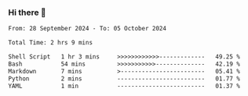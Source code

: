 ### Hi there 👋

<!--
**ututono/ututono** is a ✨ _special_ ✨ repository because its `README.md` (this file) appears on your GitHub profile.

Here are some ideas to get you started:

- 🔭 I’m currently working on ...
- 🌱 I’m currently learning ...
- 👯 I’m looking to collaborate on ...
- 🤔 I’m looking for help with ...
- 💬 Ask me about ...
- 📫 How to reach me: ...
- 😄 Pronouns: ...
- ⚡ Fun fact: ...
-->



<!--START_SECTION:waka-->

```txt
From: 28 September 2024 - To: 05 October 2024

Total Time: 2 hrs 9 mins

Shell Script   1 hr 3 mins     >>>>>>>>>>>>-------------   49.25 %
Bash           54 mins         >>>>>>>>>>>--------------   42.19 %
Markdown       7 mins          >------------------------   05.41 %
Python         2 mins          -------------------------   01.77 %
YAML           1 min           -------------------------   01.37 %
```

<!--END_SECTION:waka-->

